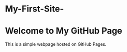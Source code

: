 # My-First-Site-
<!DOCTYPE html>
<html lang="en">
<head>
  <meta charset="UTF-8">
  <meta name="viewport" content="width=device-width, initial-scale=1.0">
  <title>My GitHub Page</title>
  <link rel="stylesheet" href="style.css">
</head>
<body>
  <div class="container">
    <h1>Welcome to My GitHub Page</h1>
    <p>This is a simple webpage hosted on GitHub Pages.</p>
  </div>
</body>
</html>